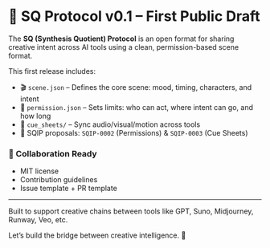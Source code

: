 # 🚀 SQ Protocol v0.1 – First Public Draft

The **SQ (Synthesis Quotient) Protocol** is an open format for sharing creative intent across AI tools using a clean, permission-based scene format.

This first release includes:
- 🎬 `scene.json` – Defines the core scene: mood, timing, characters, and intent
- 🔐 `permission.json` – Sets limits: who can act, where intent can go, and how long
- 🎼 `cue_sheets/` – Sync audio/visual/motion across tools
- 📜 SQIP proposals: `SQIP-0002` (Permissions) & `SQIP-0003` (Cue Sheets)

### 👥 Collaboration Ready
- MIT license
- Contribution guidelines
- Issue template + PR template

---

Built to support creative chains between tools like GPT, Suno, Midjourney, Runway, Veo, etc.

Let’s build the bridge between creative intelligence. 🌉
